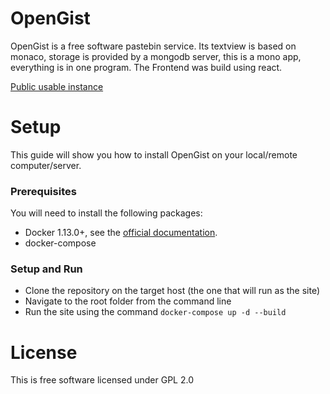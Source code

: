 # OpenGist
OpenGist is a free software pastebin service. Its textview is based on monaco, storage is provided by a mongodb server, this is a mono app, everything is in one program. The Frontend was build using react.

[Public usable instance](https://paste.savagellc.net)

# Setup
This guide will show you how to install OpenGist on your local/remote computer/server.

### Prerequisites
You will need to install the following packages:
* Docker 1.13.0+, see the [official documentation](https://docs.docker.com/install/).
* docker-compose

### Setup and Run
* Clone the repository on the target host (the one that will run as the site)
* Navigate to the root folder from the command line
* Run the site using the command `docker-compose up -d --build`

# License 
This is free software licensed under GPL 2.0
